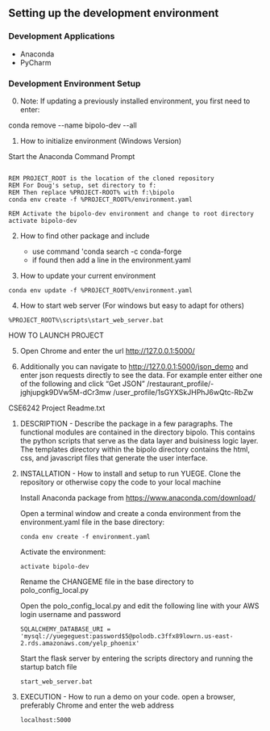 ## Setting up the development environment

### Development Applications

* Anaconda
* PyCharm


### Development Environment Setup

0. Note: If updating a previously installed environment, you first need to enter:

 conda remove --name bipolo-dev --all


1. How to initialize environment (Windows Version)

Start the Anaconda Command Prompt

``` cmdline

REM PROJECT_ROOT is the location of the cloned repository
REM For Doug's setup, set directory to f:
REM Then replace %PROJECT-ROOT% with f:\bipolo
conda env create -f %PROJECT_ROOT%/environment.yaml

REM Activate the bipolo-dev environment and change to root directory
activate bipolo-dev

```

2. How to find other package and include

    * use command 'conda search -c conda-forge <PKGNAME>
    * if found then add a line in the environment.yaml


3. How to update your current environment

```
conda env update -f %PROJECT_ROOT%/environment.yaml
 ```


4. How to start web server (For windows but easy to adapt for others)

```
%PROJECT_ROOT%\scripts\start_web_server.bat
 ```

HOW TO LAUNCH PROJECT

5. Open Chrome and enter the url http://127.0.0.1:5000/

6. Additionally you can navigate to http://127.0.0.1:5000/json_demo and enter json requests directly to see the data.
   For example enter either one of the following and click “Get JSON”
       /restaurant_profile/-jghjupgk9DVw5M-dCr3mw
       /user_profile/1sGYXSkJHPhJ6wQtc-RbZw
       
       

CSE6242 Project Readme.txt

1. DESCRIPTION - Describe the package in a few paragraphs.
 The functional modules are contained in the directory bipolo. This contains the python scripts that serve as the data layer 
 and buisiness logic layer. The templates directory within the bipolo directory contains the html, css, and javascript 
 files that generate  the user interface.
 
2. INSTALLATION - How to install and setup to run YUEGE.
   Clone the repository or otherwise copy the code to your local machine
   
   Install Anaconda package from https://www.anaconda.com/download/
   
   Open a terminal window and create a conda environment from the environment.yaml file in the base directory:
   ```
   conda env create -f environment.yaml
   ```
   Activate the environment:
   ```
   activate bipolo-dev
   ```
   Rename the CHANGEME file in the base directory to polo_config_local.py
   
   Open the polo_config_local.py and edit the following line with your AWS login username and password
   ```
   SQLALCHEMY_DATABASE_URI = 'mysql://yuegeguest:password$5@polodb.c3ffx89lowrn.us-east-2.rds.amazonaws.com/yelp_phoenix'
   ```
   Start the flask server by entering the scripts directory and running the startup batch file
   ```
   start_web_server.bat
   ```
 
3. EXECUTION - How to run a demo on your code.
  open a browser, preferably Chrome and enter the web address
   ```
   localhost:5000
   ```
